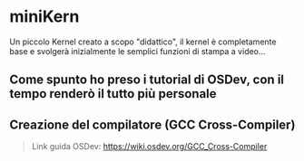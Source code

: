 # miniKern
Un piccolo Kernel creato a scopo "didattico", il kernel è completamente base e svolgerà inizialmente le semplici funzioni di stampa a video... 

## Come spunto ho preso i tutorial di OSDev, con il tempo renderò il tutto più personale

## Creazione del compilatore (GCC Cross-Compiler)

> Link guida OSDev: https://wiki.osdev.org/GCC_Cross-Compiler<br>


